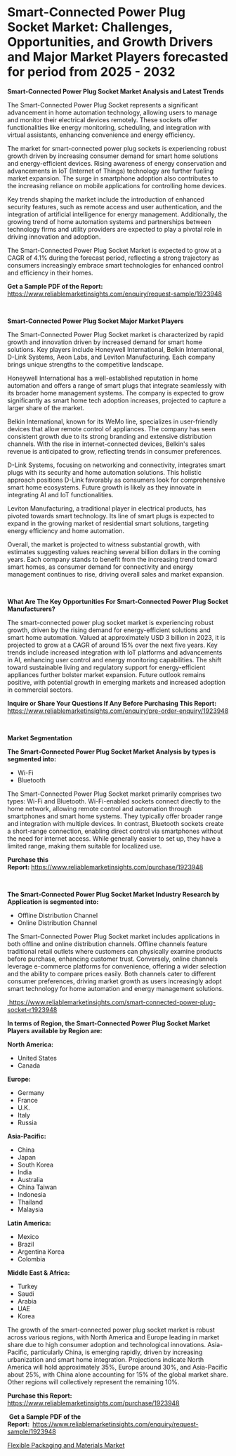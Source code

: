 <p><h1>Smart-Connected Power Plug Socket Market: Challenges, Opportunities, and Growth Drivers and Major Market Players forecasted for period from 2025 - 2032</h1></p><p><strong>Smart-Connected Power Plug Socket Market Analysis and Latest Trends</strong></p>
<p><p>The Smart-Connected Power Plug Socket represents a significant advancement in home automation technology, allowing users to manage and monitor their electrical devices remotely. These sockets offer functionalities like energy monitoring, scheduling, and integration with virtual assistants, enhancing convenience and energy efficiency.</p><p>The market for smart-connected power plug sockets is experiencing robust growth driven by increasing consumer demand for smart home solutions and energy-efficient devices. Rising awareness of energy conservation and advancements in IoT (Internet of Things) technology are further fueling market expansion. The surge in smartphone adoption also contributes to the increasing reliance on mobile applications for controlling home devices.</p><p>Key trends shaping the market include the introduction of enhanced security features, such as remote access and user authentication, and the integration of artificial intelligence for energy management. Additionally, the growing trend of home automation systems and partnerships between technology firms and utility providers are expected to play a pivotal role in driving innovation and adoption.</p><p>The Smart-Connected Power Plug Socket Market is expected to grow at a CAGR of 4.1% during the forecast period, reflecting a strong trajectory as consumers increasingly embrace smart technologies for enhanced control and efficiency in their homes.</p></p>
<p><strong>Get a Sample PDF of the Report:&nbsp;</strong> <a href="https://www.reliablemarketinsights.com/enquiry/request-sample/1923948?utm_campaign=3284&utm_medium=2&utm_source=Github&utm_content=ia&utm_term=28032025&utm_id=smart-connected-power-plug-socket">https://www.reliablemarketinsights.com/enquiry/request-sample/1923948</a></p>
<p>&nbsp;</p>
<p><strong>Smart-Connected Power Plug Socket Major Market Players</strong></p>
<p><p>The Smart-Connected Power Plug Socket market is characterized by rapid growth and innovation driven by increased demand for smart home solutions. Key players include Honeywell International, Belkin International, D-Link Systems, Aeon Labs, and Leviton Manufacturing. Each company brings unique strengths to the competitive landscape.</p><p>Honeywell International has a well-established reputation in home automation and offers a range of smart plugs that integrate seamlessly with its broader home management systems. The company is expected to grow significantly as smart home tech adoption increases, projected to capture a larger share of the market.</p><p>Belkin International, known for its WeMo line, specializes in user-friendly devices that allow remote control of appliances. The company has seen consistent growth due to its strong branding and extensive distribution channels. With the rise in internet-connected devices, Belkin's sales revenue is anticipated to grow, reflecting trends in consumer preferences.</p><p>D-Link Systems, focusing on networking and connectivity, integrates smart plugs with its security and home automation solutions. This holistic approach positions D-Link favorably as consumers look for comprehensive smart home ecosystems. Future growth is likely as they innovate in integrating AI and IoT functionalities.</p><p>Leviton Manufacturing, a traditional player in electrical products, has pivoted towards smart technology. Its line of smart plugs is expected to expand in the growing market of residential smart solutions, targeting energy efficiency and home automation. </p><p>Overall, the market is projected to witness substantial growth, with estimates suggesting values reaching several billion dollars in the coming years. Each company stands to benefit from the increasing trend toward smart homes, as consumer demand for connectivity and energy management continues to rise, driving overall sales and market expansion.</p></p>
<p>&nbsp;</p>
<p><strong>What Are The Key Opportunities For Smart-Connected Power Plug Socket Manufacturers?</strong></p>
<p><p>The smart-connected power plug socket market is experiencing robust growth, driven by the rising demand for energy-efficient solutions and smart home automation. Valued at approximately USD 3 billion in 2023, it is projected to grow at a CAGR of around 15% over the next five years. Key trends include increased integration with IoT platforms and advancements in AI, enhancing user control and energy monitoring capabilities. The shift toward sustainable living and regulatory support for energy-efficient appliances further bolster market expansion. Future outlook remains positive, with potential growth in emerging markets and increased adoption in commercial sectors.</p></p>
<p><strong>Inquire or Share Your Questions If Any Before Purchasing This Report:</strong> <a href="https://www.reliablemarketinsights.com/enquiry/pre-order-enquiry/1923948?utm_campaign=3284&utm_medium=2&utm_source=Github&utm_content=ia&utm_term=28032025&utm_id=smart-connected-power-plug-socket">https://www.reliablemarketinsights.com/enquiry/pre-order-enquiry/1923948</a></p>
<p>&nbsp;</p>
<p><strong>Market Segmentation</strong></p>
<p><strong>The Smart-Connected Power Plug Socket Market Analysis by types is segmented into:</strong></p>
<p><ul><li>Wi-Fi</li><li>Bluetooth</li></ul></p>
<p><p>The Smart-Connected Power Plug Socket market primarily comprises two types: Wi-Fi and Bluetooth. Wi-Fi-enabled sockets connect directly to the home network, allowing remote control and automation through smartphones and smart home systems. They typically offer broader range and integration with multiple devices. In contrast, Bluetooth sockets create a short-range connection, enabling direct control via smartphones without the need for internet access. While generally easier to set up, they have a limited range, making them suitable for localized use.</p></p>
<p><strong>Purchase this Report:&nbsp;</strong><a href="https://www.reliablemarketinsights.com/purchase/1923948?utm_campaign=3284&utm_medium=2&utm_source=Github&utm_content=ia&utm_term=28032025&utm_id=smart-connected-power-plug-socket">https://www.reliablemarketinsights.com/purchase/1923948</a></p>
<p>&nbsp;</p>
<p><strong>The Smart-Connected Power Plug Socket Market Industry Research by Application is segmented into:</strong></p>
<p><ul><li>Offline Distribution Channel</li><li>Online Distribution Channel</li></ul></p>
<p><p>The Smart-Connected Power Plug Socket market includes applications in both offline and online distribution channels. Offline channels feature traditional retail outlets where customers can physically examine products before purchase, enhancing customer trust. Conversely, online channels leverage e-commerce platforms for convenience, offering a wider selection and the ability to compare prices easily. Both channels cater to different consumer preferences, driving market growth as users increasingly adopt smart technology for home automation and energy management solutions.</p></p>
<p><a href="https://www.reliablemarketinsights.com/smart-connected-power-plug-socket-r1923948?utm_campaign=3284&utm_medium=2&utm_source=Github&utm_content=ia&utm_term=28032025&utm_id=smart-connected-power-plug-socket">&nbsp;https://www.reliablemarketinsights.com/smart-connected-power-plug-socket-r1923948</a></p>
<p><strong>In terms of Region, the Smart-Connected Power Plug Socket Market Players available by Region are:</strong></p>
<p>
    <p> <strong> North America: </strong>
        <ul>
            <li>United States</li>
            <li>Canada</li>
        </ul>
        </p> 
    <p> <strong> Europe: </strong>
        <ul>
            <li>Germany</li>
            <li>France</li>
            <li>U.K.</li>
            <li>Italy</li>
            <li>Russia</li>
        </ul>
        </p> 
    <p> <strong> Asia-Pacific: </strong>
        <ul>
            <li>China</li>
            <li>Japan</li>
            <li>South Korea</li>
            <li>India</li>
            <li>Australia</li>
            <li>China Taiwan</li>
            <li>Indonesia</li>
            <li>Thailand</li>
            <li>Malaysia</li>
        </ul>
        </p> 
    <p> <strong> Latin America: </strong>
        <ul>
            <li>Mexico</li>
            <li>Brazil</li>
            <li>Argentina Korea</li>
            <li>Colombia</li>
        </ul>
        </p> 
    <p> <strong> Middle East & Africa: </strong>
        <ul>
            <li>Turkey</li>
            <li>Saudi</li>
            <li>Arabia</li>
            <li>UAE</li>
            <li>Korea</li>
        </ul>
    </p>
    </p>
<p><p>The growth of the smart-connected power plug socket market is robust across various regions, with North America and Europe leading in market share due to high consumer adoption and technological innovations. Asia-Pacific, particularly China, is emerging rapidly, driven by increasing urbanization and smart home integration. Projections indicate North America will hold approximately 35%, Europe around 30%, and Asia-Pacific about 25%, with China alone accounting for 15% of the global market share. Other regions will collectively represent the remaining 10%.</p></p>
<p><strong>Purchase this Report: </strong><a href="https://www.reliablemarketinsights.com/purchase/1923948?utm_campaign=3284&utm_medium=2&utm_source=Github&utm_content=ia&utm_term=28032025&utm_id=smart-connected-power-plug-socket">https://www.reliablemarketinsights.com/purchase/1923948</a></p>
<p>&nbsp;<strong>Get a Sample PDF of the Report:&nbsp;&nbsp;</strong><a href="https://www.reliablemarketinsights.com/enquiry/request-sample/1923948?utm_campaign=3284&utm_medium=2&utm_source=Github&utm_content=ia&utm_term=28032025&utm_id=smart-connected-power-plug-socket">https://www.reliablemarketinsights.com/enquiry/request-sample/1923948</a></p>
<p><strong></strong></p>
<p><p><a href="https://github.com/spoorsusama/Market-Research-Report-List-1/blob/main/flexible-packaging-and-materials-market.md?utm_campaign=3284&utm_medium=2&utm_source=Github&utm_content=ia&utm_term=28032025&utm_id=smart-connected-power-plug-socket">Flexible Packaging and Materials Market</a></p></p>